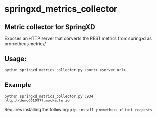# springxd_metrics_collector

## Metric collector for SpringXD
Exposes an HTTP server that converts the REST metrics from springxd as prometheus metrics/

## Usage:
`python springxd_metrics_collector.py <port> <server_url>`

## Example
`python springxd_metrics_collector.py 1934 http://demo6819977.mockable.io`

Requires installing the following:
`pip install prometheus_client requests`
